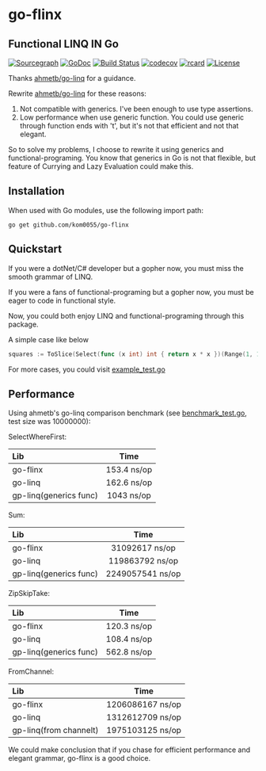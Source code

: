 # go-flinx

## Functional LINQ IN Go

[![Sourcegraph](https://sourcegraph.com/github.com/kom0055/go-flinx/-/badge.svg)](https://sourcegraph.com/github.com/kom0055/go-flinx?badge)
[![GoDoc](http://img.shields.io/badge/go-documentation-blue.svg?style=flat-square)](http://godoc.org/github.com/kom0055/go-flinx)
[![Build Status](https://travis-ci.org/kom0055/go-flinx.svg?branch=master)](https://travis-ci.org/kom0055/go-flinx)
[![codecov](https://codecov.io/gh/kom0055/go-flinx/branch/master/graph/badge.svg)](https://codecov.io/gh/kom0055/go-flinx)
[![rcard](https://goreportcard.com/badge/github.com/kom0055/go-flinx)](https://goreportcard.com/report/github.com/kom0055/go-flinx)
[![License](https://img.shields.io/badge/License-Apache%202.0-blue.svg)](https://raw.githubusercontent.com/kom0055/go-flinx/master/LICENSE)

Thanks [ahmetb/go-linq](https://github.com/ahmetb/go-linq)  for a guidance.

Rewrite [ahmetb/go-linq](https://github.com/ahmetb/go-linq)  for these reasons:

1. Not compatible with generics. I've been enough to use type assertions.
2. Low performance when use generic function. You could use generic through function ends with 't', but it's not that
   efficient and not that elegant.

So to solve my problems, I choose to rewrite it using generics and functional-programing.
You know that generics in Go is not that flexible, but feature of Currying and Lazy Evaluation could make this.

## Installation

When used with Go modules, use the following import path:

    go get github.com/kom0055/go-flinx

## Quickstart

If you were a dotNet/C# developer but a gopher now, you must miss the smooth grammar of LINQ.

If you were a fans of functional-programing but a gopher now, you must be eager to code in functional style.

Now, you could both enjoy LINQ and functional-programing through this package.

A simple case like below

```go
squares := ToSlice(Select(func (x int) int { return x * x })(Range(1, 10)))
```

For more cases, you could visit [example_test.go](example_test.go)

## Performance

Using ahmetb's go-linq comparison benchmark (see [benchmark_test.go](benchmark_test.go), test size was 10000000):

SelectWhereFirst:

| Lib                      |          Time           |
|:-------------------------|:-----------------------:|
| go-flinx                 |       153.4 ns/op       |
| go-linq                  |       162.6 ns/op       |
| gp-linq(generics func)   |       1043 ns/op        |

Sum:

| Lib                      |       Time       |
|:-------------------------|:----------------:|
| go-flinx                 |  31092617 ns/op  |
| go-linq                  | 119863792 ns/op  |
| gp-linq(generics func)   | 2249057541 ns/op |

ZipSkipTake:

| Lib                      |    Time     |
|:-------------------------|:-----------:|
| go-flinx                 | 120.3 ns/op |
| go-linq                  | 108.4 ns/op |
| gp-linq(generics func)   | 562.8 ns/op |

FromChannel:

| Lib                      |       Time       |
|:-------------------------|:----------------:|
| go-flinx                 | 1206086167 ns/op |
| go-linq                  | 1312612709 ns/op |
| gp-linq(from channelt)   | 1975103125 ns/op |

We could make conclusion that if you chase for efficient performance and elegant grammar, go-flinx is a good choice. 

